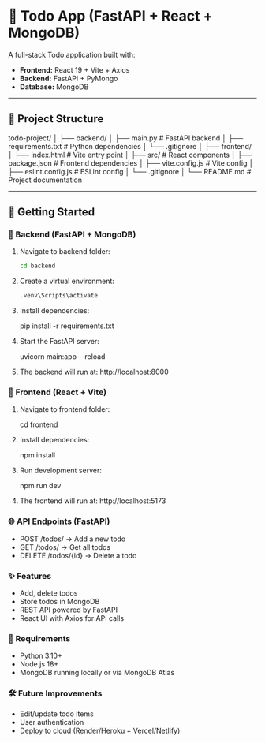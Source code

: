 # 📝 Todo App (FastAPI + React + MongoDB)

A full-stack Todo application built with:

- **Frontend:** React 19 + Vite + Axios
- **Backend:** FastAPI + PyMongo
- **Database:** MongoDB

---

## 📂 Project Structure

todo-project/
│
├── backend/
│ ├── main.py # FastAPI backend
│ ├── requirements.txt # Python dependencies
│ └── .gitignore
│
├── frontend/
│ ├── index.html # Vite entry point
│ ├── src/ # React components
│ ├── package.json # Frontend dependencies
│ ├── vite.config.js # Vite config
│ ├── eslint.config.js # ESLint config
│ └── .gitignore
│
└── README.md # Project documentation

---

## 🚀 Getting Started

### 🔹 Backend (FastAPI + MongoDB)

1. Navigate to backend folder:

   ```bash
   cd backend

   ```

2. Create a virtual environment:

   ```python -m venv .venv
   .venv\Scripts\activate

   ```

3. Install dependencies:

   pip install -r requirements.txt


4. Start the FastAPI server:

   uvicorn main:app --reload


5. The backend will run at: http://localhost:8000

### 🔹 Frontend (React + Vite)

1. Navigate to frontend folder:

    cd frontend



2. Install dependencies:

   npm install

   

3. Run development server:

   npm run dev

   

4. The frontend will run at: http://localhost:5173

### 🌐 API Endpoints (FastAPI)

- POST /todos/ → Add a new todo
- GET /todos/ → Get all todos
- DELETE /todos/{id} → Delete a todo

### ✨ Features

- Add, delete todos
- Store todos in MongoDB
- REST API powered by FastAPI
- React UI with Axios for API calls

### 📌 Requirements

- Python 3.10+
- Node.js 18+
- MongoDB running locally or via MongoDB Atlas

### 🛠️ Future Improvements

- Edit/update todo items  
- User authentication  
- Deploy to cloud (Render/Heroku + Vercel/Netlify)  
